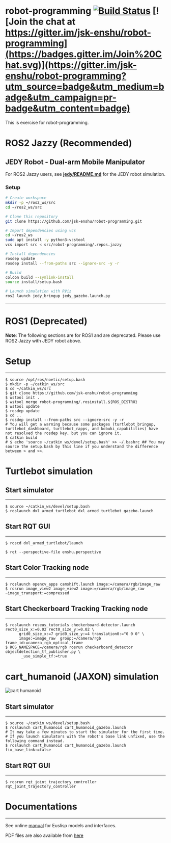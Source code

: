 robot-programming [![Build Status](https://app.travis-ci.com/jsk-enshu/robot-programming.svg?branch=master)](https://app.travis-ci.com/jsk-enshu/robot-programming) [![Join the chat at https://gitter.im/jsk-enshu/robot-programming](https://badges.gitter.im/Join%20Chat.svg)](https://gitter.im/jsk-enshu/robot-programming?utm_source=badge&utm_medium=badge&utm_campaign=pr-badge&utm_content=badge)
=================

This is exercise for robot-programming.

# ROS2 Jazzy (Recommended)

## JEDY Robot - Dual-arm Mobile Manipulator

For ROS2 Jazzy users, see **[jedy/README.md](./jedy/README.md)** for the JEDY robot simulation.

### Setup

```bash
# Create workspace
mkdir -p ~/ros2_ws/src
cd ~/ros2_ws/src

# Clone this repository
git clone https://github.com/jsk-enshu/robot-programming.git

# Import dependencies using vcs
cd ~/ros2_ws
sudo apt install -y python3-vcstool
vcs import src < src/robot-programming/.repos.jazzy

# Install dependencies
rosdep update
rosdep install --from-paths src --ignore-src -y -r

# Build
colcon build --symlink-install
source install/setup.bash

# Launch simulation with RViz
ros2 launch jedy_bringup jedy_gazebo.launch.py
```

---

# ROS1 (Deprecated)

**Note**: The following sections are for ROS1 and are deprecated. Please use ROS2 Jazzy with JEDY robot above.

# Setup
-----

```
$ source /opt/ros/noetic/setup.bash
$ mkdir -p ~/catkin_ws/src
$ cd ~/catkin_ws/src
$ git clone https://github.com/jsk-enshu/robot-programming
$ wstool init .
$ wstool merge robot-programming/.rosinstall.${ROS_DISTRO}
$ wstool update
$ rosdep update
$ cd ..
$ rosdep install --from-paths src --ignore-src -y -r
# You will get a warning because some packages (turtlebot_bringup, turtlebot_dashboard, turtlebot_rapps, and kobuki_capabilities) have not resolved the rosdep key, but you can ignore it.
$ catkin build
# $ echo 'source ~/catkin_ws/devel/setup.bash' >> ~/.bashrc ## You may source the setup.bash by this line if you understand the difference between > and >>.
```

# Turtlebot simulation
## Start simulator
---------------
```
$ source ~/catkin_ws/devel/setup.bash
$ roslaunch dxl_armed_turtlebot dxl_armed_turtlebot_gazebo.launch
```

## Start RQT GUI
-------------
```
$ roscd dxl_armed_turtlebot/launch

$ rqt --perspective-file enshu.perspective
```

## Start Color Tracking node
-------------------------
```
$ roslaunch opencv_apps camshift.launch image:=/camera/rgb/image_raw
$ rosrun image_view2 image_view2 image:=/camera/rgb/image_raw ~image_transport:=compressed
```

## Start Checkerboard Tracking Tracking node
-----------------------------------------
```
$ roslaunch roseus_tutorials checkerboard-detector.launch rect0_size_x:=0.02 rect0_size_y:=0.02 \
      grid0_size_x:=7 grid0_size_y:=4 translation0:="0 0 0" \
      image:=image_raw  group:=/camera/rgb frame_id:=camera_rgb_optical_frame
$ ROS_NAMESPACE=/camera/rgb rosrun checkerboard_detector objectdetection_tf_publisher.py \
       _use_simple_tf:=true
```

# cart_humanoid (JAXON) simulation
![cart humanoid](./cart_humanoid/images/cart_humanoid_gazebo.png)

## Start simulator
---------------
```
$ source ~/catkin_ws/devel/setup.bash
$ roslaunch cart_humanoid cart_humanoid_gazebo.launch
# It may take a few minutes to start the simulator for the first time.
# If you launch simulators with the robot's base link unfixed, use the following command instead.
$ roslaunch cart_humanoid cart_humanoid_gazebo.launch fix_base_link:=false
```

## Start RQT GUI
-------------
```
$ rosrun rqt_joint_trajectory_controller rqt_joint_trajectory_controller
```

# Documentations
----------------


See online [manual](http://jsk-enshu.github.io/robot-programming/) for Euslisp models and interfaces.

PDF files are also available from [here](http://jsk-enshu.github.io/robot-programming/robot_programming_manual.pdf)

